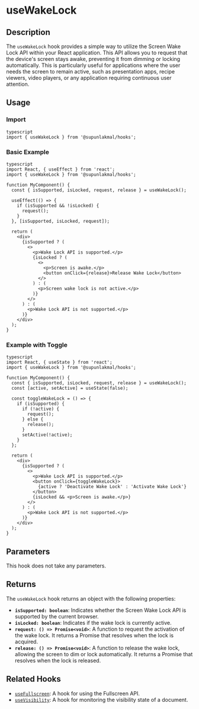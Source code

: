# useWakeLock

## Description

The `useWakeLock` hook provides a simple way to utilize the Screen Wake Lock API within your React application. This API allows you to request that the device's screen stays awake, preventing it from dimming or locking automatically. This is particularly useful for applications where the user needs the screen to remain active, such as presentation apps, recipe viewers, video players, or any application requiring continuous user attention.

## Usage

### Import

```
typescript
import { useWakeLock } from '@supunlakmal/hooks';
```

### Basic Example

```
typescript
import React, { useEffect } from 'react';
import { useWakeLock } from '@supunlakmal/hooks';

function MyComponent() {
  const { isSupported, isLocked, request, release } = useWakeLock();

  useEffect(() => {
    if (isSupported && !isLocked) {
      request();
    }
  }, [isSupported, isLocked, request]);

  return (
    <div>
      {isSupported ? (
        <>
          <p>Wake Lock API is supported.</p>
          {isLocked ? (
            <>
              <p>Screen is awake.</p>
              <button onClick={release}>Release Wake Lock</button>
            </>
          ) : (
            <p>Screen wake lock is not active.</p>
          )}
        </>
      ) : (
        <p>Wake Lock API is not supported.</p>
      )}
    </div>
  );
}
```

### Example with Toggle

```
typescript
import React, { useState } from 'react';
import { useWakeLock } from '@supunlakmal/hooks';

function MyComponent() {
  const { isSupported, isLocked, request, release } = useWakeLock();
  const [active, setActive] = useState(false);

  const toggleWakeLock = () => {
    if (isSupported) {
      if (!active) {
        request();
      } else {
        release();
      }
      setActive(!active);
    }
  };

  return (
    <div>
      {isSupported ? (
        <>
          <p>Wake Lock API is supported.</p>
          <button onClick={toggleWakeLock}>
            {active ? 'Deactivate Wake Lock' : 'Activate Wake Lock'}
          </button>
          {isLocked && <p>Screen is awake.</p>}
        </>
      ) : (
        <p>Wake Lock API is not supported.</p>
      )}
    </div>
  );
}
```

## Parameters

This hook does not take any parameters.

## Returns

The `useWakeLock` hook returns an object with the following properties:

- **`isSupported: boolean`**: Indicates whether the Screen Wake Lock API is supported by the current browser.
- **`isLocked: boolean`**: Indicates if the wake lock is currently active.
- **`request: () => Promise<void>`**: A function to request the activation of the wake lock. It returns a Promise that resolves when the lock is acquired.
- **`release: () => Promise<void>`**: A function to release the wake lock, allowing the screen to dim or lock automatically. It returns a Promise that resolves when the lock is released.

## Related Hooks

- [`useFullscreen`](./useFullscreen.md): A hook for using the Fullscreen API.
- [`useVisibility`](./useVisibility.md): A hook for monitoring the visibility state of a document.
